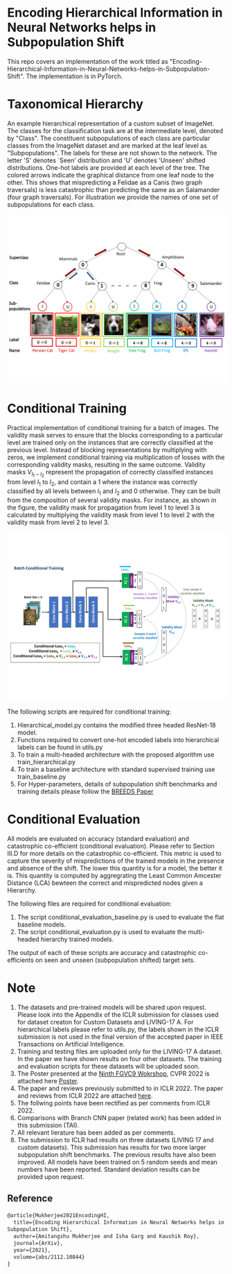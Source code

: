 # Encoding Hierarchical Information in Neural Networks helps in Subpopulation Shift
This repo covers an implementation of the work titled as "Encoding-Hierarchical-Information-in-Neural-Networks-helps-in-Subpopulation-Shift". The implementation is in PyTorch. 


# Taxonomical Hierarchy

An example hierarchical representation of a custom subset of ImageNet. The classes for the classification task are at the intermediate level, denoted by "Class". The constituent subpopulations of each class are particular classes from the ImageNet dataset and are marked at the leaf level as "Subpopulations". The labels for these are not shown to the network. The letter 'S' denotes `Seen' distribution and 'U' denotes 'Unseen' shifted distributions. One-hot labels are provided at each level of the tree. The colored arrows indicate the graphical distance from one leaf node to the other. This shows that mispredicting a Felidae as a Canis (two graph traversals) is less catastrophic than predicting the same as an Salamander (four graph traversals). For illustration we provide the names of one set of subpopulations for each class.


<p align="center">
  <img src="https://github.com/Amitangshu1013/Encoding-Hierarchical-Information-in-Neural-Networks-helps-in-Subpopulation-Shift/blob/main/Block.png" width="800">
</p>


# Conditional Training

Practical implementation of conditional training for a batch of images. The validity mask serves to ensure that the blocks corresponding to a particular level are trained only on the instances that are correctly classified at the previous level.  Instead of blocking representations by multiplying with zeros, we implement conditional training via multiplication of losses with the corresponding validity masks, resulting in the same outcome. Validity masks $V_{l_1-l_2}$ represent the propagation of correctly classified instances from level $l_1$ to $l_2$, and contain a 1 where the instance was correctly classified by all levels between $l_1$ and $l_2$ and 0 otherwise. They can be built from the composition of several validity masks. For instance, as shown in the figure, the validity mask for propagation from level 1 to level 3 is calculated by multiplying the validity mask from level 1 to level 2 with the validity mask from level 2 to level 3.

<p align="center">
  <img src="https://github.com/Amitangshu1013/Encoding-Hierarchical-Information-in-Neural-Networks-helps-in-Subpopulation-Shift/blob/main/valmask-1.png" width="800">
</p>

The following scripts are required for conditional training:
1. Hierarchical_model.py contains the modified three headed ResNet-18 model.
2. Functions required to convert one-hot encoded labels into hierarchical labels can be found in utils.py
3. To train a multi-headed architecture with the proposed algorithm use train_hierarchical.py
4. To train a baseline architecture with standard supervised training use train_baseline.py
5. For Hyper-parameters, details of subpopulation shift benchmarks and training details please follow the [BREEDS Paper](https://openreview.net/pdf?id=mQPBmvyAuk)


# Conditional Evaluation

All models are evaluated on accuracy (standard evaluation) and catastrophic co-efficient (conditional evaluation). Please refer to Section III.D for more details on the catastrophic co-efficient. This metric is used to capture the severity of mispredictions of the trained models in the presence and absence of the shift. The lower this quantity is for a model, the better it is. This quantity is computed by aggregrating the Least Common Amcester Distance (LCA) bewteen the correct and mispredicted nodes given a Hierarchy. 

The following files are required for conditional evaluation:
1. The script conditional_evaluation_baseline.py is used to evaluate the flat baseline models. 
2. The script conditional_evaluation.py is used to evaluate the multi-headed hierarchy trained models.

The output of each of these scripts are accuracy and catastrophic co-efficients on seen and unseen (subpopulation shifted) target sets.

# Note

1. The datasets and pre-trained models will be shared upon request. Please look into the Appendix of the ICLR submission for classes used for dataset creaton for Custom Datasets and LIVING-17 A. For hierarchical labels please refer to utils.py, the labels shown in the ICLR submission is not used in the final version of the accepted paper in IEEE Transactions on Artificial Intelligence.
2. Training and testing files are uploaded only for the LIVING-17 A dataset. In the paper we have shown results on four other datasets. The training and evaluation scripts for these datasets will be uploaded soon.
3. The Poster presented at the [Ninth FGVC9 Wokrshop](https://sites.google.com/view/fgvc9), CVPR 2022 is attached here [Poster](https://github.com/Amitangshu1013/Encoding-Hierarchical-Information-in-Neural-Networks-helps-in-Subpopulation-Shift/blob/main/CVRP_2022_FGVC9.pdf).
4. The paper and reviews previously submitted to in ICLR 2022. The paper and reviews from ICLR 2022 are attached [here](https://openreview.net/pdf?id=hJk11f5yfy). 
5. The follwing points have been rectified as per comments from ICLR 2022.
6. Comparisons with Branch CNN paper (related work) has been added in this submission (TAI). 
7. All relevant lierature has been added as per comments. 
8. The submission to ICLR had results on three datasets (LIVING 17 and custom datasets). This submission has results for two more larger subpopulation shift benchmarks. The previous results have also been improved. All models have been trained on 5 random seeds and mean numbers have been reported. Standard deviation results can be provided upon request. 

## Reference
```
@article{Mukherjee2021EncodingHI,
  title={Encoding Hierarchical Information in Neural Networks helps in Subpopulation Shift},
  author={Amitangshu Mukherjee and Isha Garg and Kaushik Roy},
  journal={ArXiv},
  year={2021},
  volume={abs/2112.10844}
}
```
